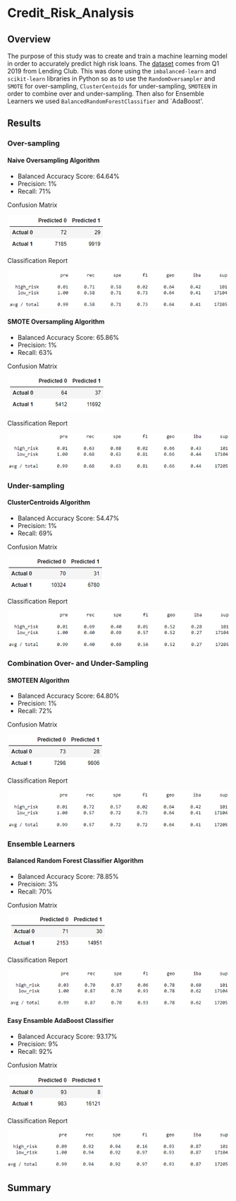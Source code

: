 # Credit_Risk_Analysis
## Overview
The purpose of this study was to create and train a machine learning model in order to accurately predict high risk loans. The [dataset](https://github.com/aKnownSaltMine/Credit_Risk_Analysis/blob/main/LoanStats_2019Q1.csv) comes from Q1 2019 from Lending Club. This was done using the `imbalanced-learn` and `scikit-learn` libraries in Python so as to use the `RandomOversampler` and `SMOTE` for over-sampling, `ClusterCentoids` for under-sampling, `SMOTEEN` in order to combine over and under-sampling. Then also for Ensemble Learners we used `BalancedRandomForestClassifier` and `AdaBoost'.

## Results
### Over-sampling
#### Naive Oversampling Algorithm
* Balanced Accuracy Score: 64.64%
* Precision: 1%
* Recall: 71%

Confusion Matrix

![naive_oversampling_cm](https://github.com/aKnownSaltMine/Credit_Risk_Analysis/blob/main/Results/naive_oversampling_cm.PNG)

Classification Report

![naive_oversampling_class_report](https://github.com/aKnownSaltMine/Credit_Risk_Analysis/blob/main/Results/naive_oversampling_class_report.PNG)

#### SMOTE Oversampling Algorithm
* Balanced Accuracy Score: 65.86%
* Precision: 1%
* Recall: 63%

Confusion Matrix

![smote_cm](https://github.com/aKnownSaltMine/Credit_Risk_Analysis/blob/main/Results/smote_cm.PNG)

Classification Report

![smote_class_report](https://github.com/aKnownSaltMine/Credit_Risk_Analysis/blob/main/Results/smote_class_report.PNG)

### Under-sampling
#### ClusterCentroids Algorithm
* Balanced Accuracy Score: 54.47%
* Precision: 1%
* Recall: 69%

Confusion Matrix

![undersampling_cm](https://github.com/aKnownSaltMine/Credit_Risk_Analysis/blob/main/Results/undersampling_cm.PNG)

Classification Report

![undersampling_class_report](https://github.com/aKnownSaltMine/Credit_Risk_Analysis/blob/main/Results/undersampling_class_report.PNG)

### Combination Over- and Under-Sampling
#### SMOTEEN Algorithm
* Balanced Accuracy Score: 64.80%
* Precision: 1%
* Recall: 72%

Confusion Matrix

![smoteen_cm](https://github.com/aKnownSaltMine/Credit_Risk_Analysis/blob/main/Results/smoteen_cm.PNG)

Classification Report

![smoteen_class_report](https://github.com/aKnownSaltMine/Credit_Risk_Analysis/blob/main/Results/smoteen_class_report.PNG)

### Ensemble Learners
#### Balanced Random Forest Classifier Algorithm
* Balanced Accuracy Score: 78.85%
* Precision: 3%
* Recall: 70%

Confusion Matrix

![balanced_random_forest_classifier_cm](https://github.com/aKnownSaltMine/Credit_Risk_Analysis/blob/main/Results/balanced_random_forest_classifier_cm.PNG)

Classification Report

![balanced_random_forest_classifier_class_report](https://github.com/aKnownSaltMine/Credit_Risk_Analysis/blob/main/Results/balanced_random_forest_classifier_class_report.PNG)

#### Easy Ensamble AdaBoost Classifier
* Balanced Accuracy Score: 93.17%
* Precision: 9%
* Recall: 92%

Confusion Matrix

![adaboost_cm](https://github.com/aKnownSaltMine/Credit_Risk_Analysis/blob/main/Results/adaboost_cm.PNG)

Classification Report

![adaboost_class_report](https://github.com/aKnownSaltMine/Credit_Risk_Analysis/blob/main/Results/adaboost_class_report.PNG)

## Summary
